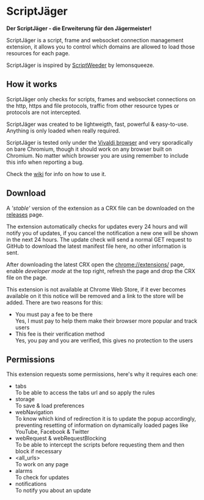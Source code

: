 # ScriptJäger
__Der ScriptJäger - die Erweiterung für den Jägermeister!__

ScriptJäger is a script, frame and websocket connection management extension, it allows you to control which domains are allowed to load those resources for each page.

ScriptJäger is inspired by [ScriptWeeder](https://github.com/lemonsqueeze/scriptweeder) by lemonsqueeze.

## How it works
ScriptJäger only checks for scripts, frames and websocket connections on the http, https and file protocols, traffic from other resource types or protocols are not intercepted.

ScriptJäger was created to be lightweigth, fast, powerful & easy-to-use. Anything is only loaded when really required.

ScriptJäger is tested only under the [Vivaldi browser](https://vivaldi.com/) and very sporadically on bare Chromium, though it should work on any browser built on Chromium. No matter which browser you are using remember to include this info when reporting a bug.

Check the [wiki](https://github.com/An-dz/ScriptJaeger/wiki) for info on how to use it.

## Download
A _'stable'_ version of the extension as a CRX file can be downloaded on the [releases](https://github.com/An-dz/ScriptJaeger/releases) page.

The extension automatically checks for updates every 24 hours and will notify you of updates, if you cancel the notification a new one will be shown in the next 24 hours. The update check will send a normal GET request to GitHub to download the latest manifest file here, no other information is sent.

After downloading the latest CRX open the <chrome://extensions/> page, enable _developer mode_ at the top right, refresh the page and drop the CRX file on the page.

This extension is not available at Chrome Web Store, if it ever becomes available on it this notice will be removed and a link to the store will be added. There are two reasons for this:

* You must pay a fee to be there  
Yes, I must pay to help them make their browser more popular and track users
* This fee is their verification method  
Yes, you pay and you are verified, this gives no protection to the users

## Permissions
This extension requests some permissions, here's why it requires each one:

* tabs  
To be able to access the tabs url and so apply the rules
* storage  
To save & load preferences
* webNavigation  
To know which kind of redirection it is to update the popup accordingly, preventing resetting of information on dynamically loaded pages like YouTube, Facebook & Twitter
* webRequest & webRequestBlocking  
To be able to intercept the scripts before requesting them and then block if necessary
* \<all_urls>  
To work on any page
* alarms  
To check for updates
* notifications  
To notify you about an update
